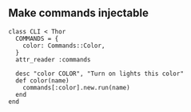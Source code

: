 ## Make commands injectable

```
class CLI < Thor
  COMMANDS = {
    color: Commands::Color,
  }
  attr_reader :commands

  desc "color COLOR", "Turn on lights this color"
  def color(name)
    commands[:color].new.run(name)
  end
end
```
